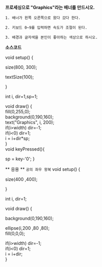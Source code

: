 **프로세싱으로 "Graphics"라는 배너를 만드시오.**

`1. 배너가 왼쪽 오른쪽으로 왔다 갔다 한다.`

`2. 키보드 0~9를 입력하면 속도가 조절이 된다.`

`3. 배경과 글자색을 본인이 좋아하는 색상으로 하시오.`   


**소스코드**

void setup() {

size(800, 300);

textSize(100);

}

int i, dir=1,sp=1;

void draw() {  
fill(0,255,0);  
 background(0,190,160);  
 text("Graphics", i, 200);  
 if(i>width) dir=-1;  
 if(i<0) dir=1;  
 i = i+dir*sp;  
}  
  void keyPressed(){  

sp = key-'0'; } 

** 응용 **
`공의 좌우 왕복`
void setup() {  

size(400 ,400);  
  
}  

int i, dir=1;  
 
void draw() {   
  
  background(0,190,160);  
  
  ellipse(i,200 ,80 ,80);   
fill(0,0,0);     

 if(i>width) dir=-1;     
 if(i<0) dir=1;                
 i = i+dir;            
}     
